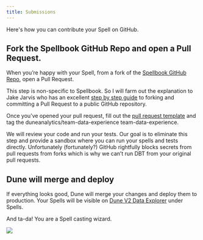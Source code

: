 ```yaml
---
title: Submissions
---
```


Here's how you can contribute your Spell on GitHub.

## Fork the Spellbook GitHub Repo and open a Pull Request.

When you’re happy with your Spell, from a fork of the [Spellbook GitHub Repo](https://github.com/duneanalytics/spellbook), open a Pull Request.

This step is non-specific to Spellbook. So I will farm out the explanation to Jake Jarvis who has an excellent [step by step guide](https://jarv.is/notes/how-to-pull-request-fork-github) to forking and committing a Pull Request to a public GitHub repository.

Once you’ve opened your pull request, fill out the [pull request template](https://github.com/duneanalytics/spellbook/blob/master/pull\_request\_template.md) and tag the duneanalytics/team-data-experience team-data-experience.

We will review your code and run your tests. Our goal is to eliminate this step and provide a sandbox where you can run your spells and tests directly. Unfortunately (fortunately?) GitHub rightfully blocks secrets from pull requests from forks which is why we can’t run DBT from your original pull requests.

## Dune will merge and deploy

If everything looks good, Dune will merge your changes and deploy them to production. Your Spells will be visible on [Dune V2 Data Explorer](../../getting-started/queries/data-explorer.md) under Spells.

And ta-da! You are a Spell casting wizard.

![](https://lh3.googleusercontent.com/sUXU5lD0NqGv9Xt2riyO\_WR2GUo74o9LaBWT5Kd\_a78A6CZ77ZvEiiCHLLOa-e8v\_Sqnmv3r2oBn6zvwZC1y3JX5HyFfhkYhJG59SWn-iefQ4-bKOAAXyaC1QS-umTHb73PYhZioaXYvP6QXP38)